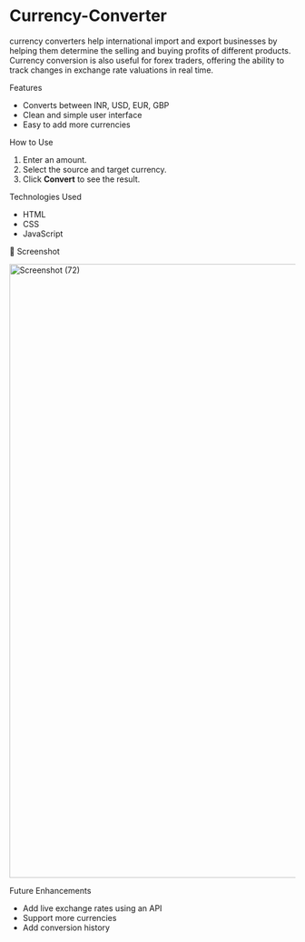 # Currency-Converter

currency converters help international import and export businesses by helping them determine the selling and buying profits of different products. Currency conversion is also useful for forex traders, offering the ability to track changes in exchange rate valuations in real time.

  Features
- Converts between INR, USD, EUR, GBP
- Clean and simple user interface
- Easy to add more currencies

How to Use
1. Enter an amount.
2. Select the source and target currency.
3. Click **Convert** to see the result.

Technologies Used
- HTML
- CSS
- JavaScript

📸 Screenshot


<img width="1920" height="1080" alt="Screenshot (72)" src="https://github.com/user-attachments/assets/9ab49313-b2b6-4337-a4c9-543b93fe08ae" />


Future Enhancements
- Add live exchange rates using an API
- Support more currencies
- Add conversion history

